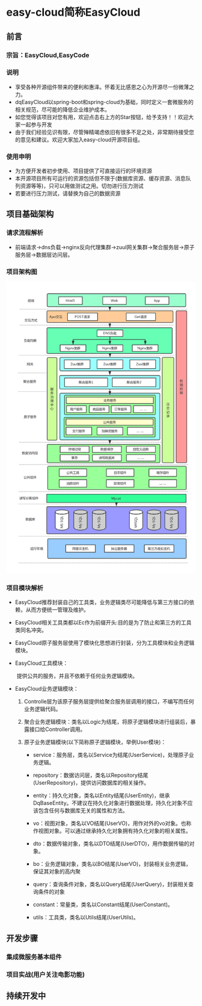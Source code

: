 # easy-cloud简称EasyCloud
## 前言
### 宗旨：EasyCloud,EasyCode

###    说明

- 享受各种开源组件带来的便利和惠泽。怀着无比感恩之心为开源尽一份微薄之力。
- dqEasyCloud以spring-boot和spring-cloud为基础，同时定义一套微服务的相关规范，尽可能的降低企业维护成本。
- 如您觉得该项目对您有用，欢迎点击右上方的Star按钮，给予支持！！欢迎大家一起参与开发
- 由于我们经验见识有限，尽管殚精竭虑依旧有很多不足之处，非常期待接受您的意见和建议。欢迎大家加入easy-cloud开源项目组。

###     使用申明
- 为方便开发者初步使用、项目提供了可直接运行的环境资源
- 本开源项目所有可运行的资源包括但不限于(数据库资源、缓存资源、消息队列资源等等)，只可以用做测试之用。切勿进行压力测试
- 若要进行压力测试，请替换为自己的数据资源

## 项目基础架构
###  请求流程解析

- 前端请求->dns负载->nginx反向代理集群->zuul网关集群->聚合服务层->原子服务层->数据层访问层。


### 项目架构图

![系统架构图](系统架构设计.png)

###  项目模块解析

- EasyCloud推荐封装自己的工具类，业务逻辑类尽可能降低与第三方接口的依赖，从而方便统一管理及维护。

- EasyCloud相关工具类都以Ec作为前缀开头:目的是为了防止和第三方的工具类同名冲突。

- EasyCloud原子服务层使用了模块化思想进行封装，分为工具模块和业务逻辑模块。

- EasyCloud工具模块：

  ​	提供公共的服务，并且不依赖于任何业务逻辑模块。


- EasyCloud业务逻辑模块：

  1. Controlle层为该原子服务层提供给聚合服务层调用的接口，不编写而任何业务逻辑代码。

  2. 聚合业务逻辑模块：类名以Logic为结尾，将原子逻辑模块进行组装后，暴露接口给Controller调用。

  3. 原子业务逻辑模块(以下简称原子逻辑模块，举例User模块)：

     - service：服务层，类名以Service为结尾(UserService)，处理原子业务逻辑。


     - repository：数据访问层，类名以Repository结尾(UserRepository)，提供访问数据库的相关操作。

     - entity：持久化对象，类名以Entity结尾(UserEntity)，继承DqBaseEntity。不建议在持久化对象进行数据处理，持久化对象不应该包含任何与数据库无关的属性和方法。

     - vo：视图对象，类名以VO结尾(UserVO)，用作对外的vo对象。也称作视图对象。可以通过继承持久化对象拥有持久化对象的相关属性。

     - dto：数据传输对象，类名以DTO结尾(UserDTO)，用作数据传输的对象。

     -  bo：业务逻辑对象，类名以BO结尾(UserVO)，封装相关业务逻辑，保证其对象的高内聚

     - query：查询条件对象，类名以Query结尾(UserQuery)，封装相关查询条件的对象

     - constant：常量类，类名以Constant结尾(UserConstant)。

     - utils：工具类，类名以Utils结尾(UserUtils)。

## 开发步骤
###     集成微服务基本组件


###     项目实战(用户关注电影功能)

## 持续开发中
